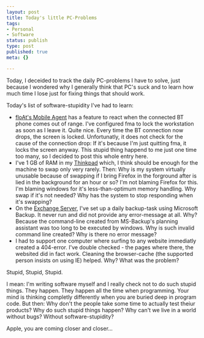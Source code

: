 ```yaml
---
layout: post
title: Today's little PC-Problems
tags:
- Personal
- Software
status: publish
type: post
published: true
meta: {}

---
```

<p>
Today, I deceided to track the daily PC-problems I have to solve, just because I wondered why I generally think that PC's suck and to learn how much time I lose just for fixing things that should work.
</p>
<p>Today's list of software-stupidity I've had to learn:</p>
<ul>
 <li><a href="http://fma.sf.net">floAt's Mobile Agent</a> has a feature to react when the connected BT phone comes out of range. I've configured fma to lock the workstation as soon as I leave it. Quite nice. Every time the BT connection now drops, the screen is locked. Unfortunatly, it does not  check for the cause of the connection drop: If it's because I'm just quitting fma, it locks the screen anyway. This stupid thing happend to me just one time too many, so I decided to post this whole entry here.</li>
 <li>I've 1 GB of RAM in my <a href="http://www.gnegg.ch/archives/ibm_thinkpad_t40.html">Thinkpad</a> which, I think should be enough for the machine to swap only very rarely. Then: Why is my system virtually unusable because of swapping if I bring Firefox in the forground after is lied in the background for an hour or so? I'm not blaming Firefox for this. I'm blaming windows for it's less-than-optimum memory handling. Why swap if it's not needed? Why has the system to stop responding when it's swapping?</li>
 <li>On the <a href="http://www.gnegg.ch/archives/each_problem_has_a_solution.html">Exchange Server</a>, I've set up a daily backup-task using Microsoft Backup. It never run and did not provide any error-message at all. Why? Because the command-line created from MS-Backup's planning assistant was too long to be executed by windows. Why is such invalid command line created? Why is there no error message?</li>
 <li>I had to support one computer where surfing to any website immediatly created a 404-error. I've double checked - the pages where there, the websited did in fact work. Cleaning the browser-cache (the supported person insists on using IE) helped. Why? What was the problem?</li>
</ul>

<p>Stupid, Stupid, Stupid.</p>

<p>I mean: I'm writing software myself and I really check not to do such stupid things. They happen. They happen all the time when programming. Your mind is thinking completly differently when you are buried deep in program code. But then: Why don't the people take some time to actually test theiur products? Why do such stupid things happen? Why can't we live in a world without bugs? Without software-stupidity?
</p>
<p>Apple, you are coming closer and closer...</p>
